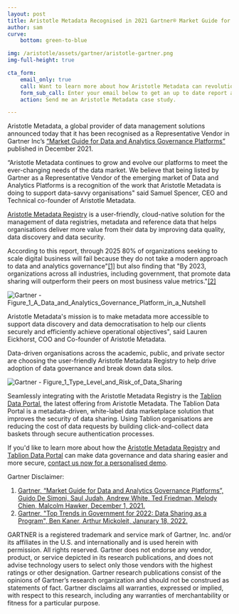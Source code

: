 ```yaml
---
layout: post
title: Aristotle Metadata Recognised in 2021 Gartner® Market Guide for Data and Analytics Governance Platforms 
author: sam
curve:
    bottom: green-to-blue

img: /aristotle/assets/gartner/aristotle-gartner.png
img-full-height: true

cta_form:
    email_only: true
    call: Want to learn more about how Aristotle Metadata can revolutionise your Data Governance?
    form_sub_call: Enter your email below to get an up to date report and case study with more information about how Aristotle Metadata data governance and data sharing platforms is help our clients achieve success.
    action: Send me an Aristotle Metadata case study.

---
```


Aristotle Metadata, a global provider of data management solutions announced today that it has been recognised as a Representative Vendor in Gartner Inc’s [“Market Guide for Data and Analytics Governance Platforms”](https://www.gartner.com/document/4008943) published in December 2021.

“Aristotle Metadata continues to grow and evolve our platforms to meet the ever-changing needs of the data market. We believe that being listed by Gartner as a Representative Vendor of the emerging market of Data and Analytics Platforms is a recognition of the work that Aristotle Metadata is doing to support data-savvy organisations" said Samuel Spencer, CEO and Technical co-founder of Aristotle Metadata. 

[Aristotle Metadata Registry](/products/aristotle-metadata-registry) is a user-friendly, cloud-native solution for the management of data registries, metadata and reference data that helps organisations deliver more value from their data by improving data quality, data discovery and data security. 

According to this report, through 2025 80% of organizations seeking to scale digital business will fail because they do not take a modern approach to data and analytics governance"[[1]](#fn-1) but also finding that "By 2023, organizations across all industries, including government, that promote data sharing will outperform their peers on most business value metrics."[[2]](#fn-2)

![Gartner - Figure_1_A_Data_and_Analytics_Governance_Platform_in_a_Nutshell](/aristotle/assets/gartner/Figure_1_A_Data_and_Analytics_Governance_Platform_in_a_Nutshell.png)

Aristotle Metadata's mission is to make metadata more accessible to support data discovery and data democratisation to help our clients securely and efficiently achieve operational objectives", said Lauren Eickhorst, COO and Co-founder of Aristotle Metadata. 

Data-driven organisations across the academic, public, and private sector are choosing the user-friendly Aristotle Metadata Registry to help drive adoption of data governance and break down data silos.

![Gartner - Figure_1_Type_Level_and_Risk_of_Data_Sharing](/aristotle/assets/gartner/Figure_1_Type_Level_and_Risk_of_Data_Sharing.png)

Seamlessly integrating with the Aristotle Metadata Registry is the [Tablion Data Portal](/products/tablion-data-portal/), the latest offering from Aristotle Metadata. The Tablion Data Portal is a metadata-driven, white-label data marketplace solution that improves the security of data sharing. Using Tablion organisations are reducing the cost of data requests by building click-and-collect data baskets through secure authentication processes. 

If you'd like to learn more about how the [Aristotle Metadata Registry](/products/aristotle-metadata-registry) and [Tablion Data Portal](/products/tablion-data-portal) can make data governance and data sharing easier and more secure, [contact us now for a personalised demo](/contact/demo).

<div class="footnotes">
Gartner Disclaimer:
<ol>
    <li id="fn-1"><a href="https://www.gartner.com/document/4008943">Gartner, “Market Guide for Data and Analytics Governance Platforms”, Guido De Simoni, Saul Judah, Andrew White, Ted Friedman, Melody Chien, Malcolm Hawker, December 1, 2021. 
    </a>
    </li>
    <li id="fn-2"><a href="https://www.gartner.com/document/4010469">Gartner, "Top Trends in Government for 2022: Data Sharing as a Program", Ben Kaner, Arthur Mickoleit, Janurary 18, 2022. </a>
    </li>
</ol>
<p>
GARTNER is a registered trademark and service mark of Gartner, Inc. and/or its affiliates in the U.S. and internationally and is used herein with permission. All rights reserved. Gartner does not endorse any vendor, product, or service depicted in its research publications, and does not advise technology users to select only those vendors with the highest ratings or other designation. Gartner research publications consist of the opinions of Gartner’s research organization and should not be construed as statements of fact. Gartner disclaims all warranties, expressed or implied, with respect to this research, including any warranties of merchantability or fitness for a particular purpose.
</p>
</div>
